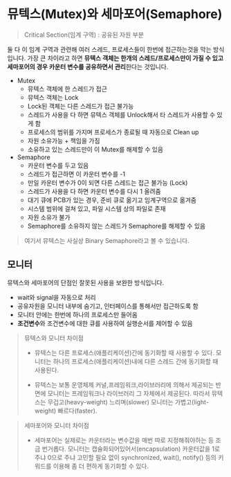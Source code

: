 # 뮤텍스(Mutex)와 세마포어(Semaphore)

> Critical Section(임계 구역) : 공유된 자원 부분

둘 다 이 임계 구역과 관련해 여러 스레드, 프로세스들이 한번에 접근하는것을 막는 방식입니다. 가장 큰 차이라고 하면 **뮤텍스 객체는 한개의 스레드/프로세스만이 가질 수 있고 세마포어의 경우 카운터 변수를 공유하면서 관리**한다는 것입니다.

- Mutex
  - 뮤텍스 객체에 한 스레드가 접근
  - 뮤텍스 객체는 Lock
  - Lock된 객체는 다른 스레드가 접근 불가능
  - 스레드가 사용을 다 하면 뮤텍스 객체를 Unlock해서 타 스레드가 사용할 수 있게 함
  - 프로세스의 범위를 가지며 프로세스가 종료될 때 자동으로 Clean up
  - 자원 소유가능 + 책임을 가짐
  - 소유하고 있는 스레드만이 이 Mutex를 해제할 수 있음
- Semaphore
  - 카운터 변수를 두고 있음
  - 스레드가 접근하면 이 카운터 변수를 -1
  - 만일 카운터 변수가 0이 되면 다른 스레드는 접근 불가능 (Lock)
  - 스레드가 사용을 다 하면 카운터 변수를 다시 1 올려줌
  - 대기 큐에 PCB가 있는 경우, 준비 큐로 옮기고 임계구역으로 옮겨줌
  - 시스템 범위에 걸쳐 있고, 파일 시스템 상의 파일로 존재
  - 자원 소유가 불가
  - Semaphore를 소유하지 않는 스레드가 Semaphore를 해제할 수 있음

> 여기서 뮤텍스는 사실상 Binary Semaphore라고 볼 수 있습니다.

## 모니터
뮤텍스와 세마포어의 단점인 잘못된 사용을 보완한 방식입니다.
- wait와 signal을 자동으로 처리
- 공유자원을 모니터 내부에 숨기고, 인터페이스를 통해서만 접근하도록 함
- 모니터 안에는 한번에 하나의 프로세스만 들어옴
- **조건변수**와 조건변수에 대한 큐를 사용하여 실행순서를 제어할 수 있음

> 뮤텍스와 모니터 차이점
> + 뮤텍스는 다른 프로세스(애플리케이션)간에 동기화할 때 사용할 수 있다. 모니터는 하나의 프로세스(애플리케이션)내에 다른 스레드 간에 동기화할 때 사용된다.
>
> + 뮤텍스는 보통 운영체제 커널,프레임워크,라이브러리에 의해서 제공되는 반면에 모니터는 프레임워크나 라이브러리 그 자체에서 제공된다. 따라서 뮤텍스는 무겁고(heavy-weight) 느리며(slower) 모니터는 가볍고(light-weight) 빠르다(faster).

> 세마포어와 모니터 차이점
> +  세마포어는 실제로는 카운터라는 변수값을 매번 따로 지정해줘야하는 등 조금 번거롭다. 모니터는 캡슐화되어있어서(encapsulation) 카운터값을 1로 주냐 0으로 주냐 고민할 필요 없이 synchronized, wait(), notify() 등의 키워드를 이용해 좀 더 편하게 동기화할 수 있다.
